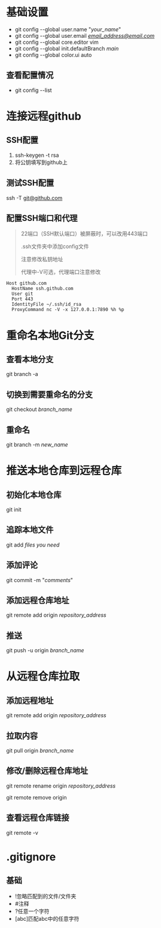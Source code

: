 # 基础设置
- git config --global user.name "*your_name*"
- git config --global user.email *email_address@email.com*
- git config --global core.editor vim
- git config --global init.defaultBranch *main*
- git config --global color.ui auto
## 查看配置情况
- git config --list

# 连接远程github
## SSH配置
1. ssh-keygen -t rsa
2. 将公钥填写到github上
## 测试SSH配置
ssh -T git@github.com
## 配置SSH端口和代理
>22端口（SSH默认端口）被屏蔽时，可以改用443端口
>
>.ssh文件夹中添加config文件
>
>注意修改私钥地址
>
>代理中-V可选，代理端口注意修改
>
```
Host github.com
  HostName ssh.github.com
  User git
  Port 443
  IdentityFile ~/.ssh/id_rsa
  ProxyCommand nc -V -x 127.0.0.1:7890 %h %p
````

# 重命名本地Git分支
## 查看本地分支
git branch -a
## 切换到需要重命名的分支
git checkout *branch_name*
## 重命名
git branch -m *new_name*

# 推送本地仓库到远程仓库
## 初始化本地仓库
git init
## 追踪本地文件
git add *files you need*
## 添加评论
git commit -m "*comments*"
## 添加远程仓库地址
git remote add origin *repository_address*
## 推送
git push -u origin *branch_name*

# 从远程仓库拉取
## 添加远程地址
git remote add origin *repository_address*
## 拉取内容
git pull origin *branch_name*
## 修改/删除远程仓库地址
git remote rename origin *repository_address*

git remote remove origin
## 查看远程仓库链接
git remote -v

# .gitignore
## 基础
- !忽略匹配到的文件/文件夹
- #注释
- ?任意一个字符
- [abc]匹配abc中的任意字符

